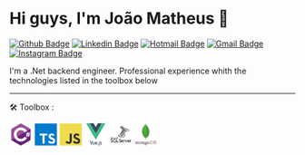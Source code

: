 # Hi guys, I'm João Matheus 🤘

[![Github Badge](https://img.shields.io/badge/-Github-000?style=flat-square&logo=Github&logoColor=white&link=https:////github.com/jmathezo)](https://github.com/jmathezo)
[![Linkedin Badge](https://img.shields.io/badge/-LinkedIn-blue?style=flat-square&logo=Linkedin&logoColor=white&link=https://www.linkedin.com/in/jo%C3%A3o-matheus-gon%C3%A7alves-dos-santos-2883003b/)](https://www.linkedin.com/in/jo%C3%A3o-matheus-gon%C3%A7alves-dos-santos-2883003b/)
[![Hotmail Badge](https://img.shields.io/badge/-Hotmail-0078D4?style=flat-square&logo=microsoft-outlook&logoColor=white&link=mailto:jmathezo@hotmail.com)](mailto:jmathezo@hotmail.com)
[![Gmail Badge](https://img.shields.io/badge/-Gmail-c14438?style=flat-square&logo=Gmail&logoColor=white&link=mailto:jmathezo@gmail.com)](mailto:jmathezo@gmail.com)
[![Instagram Badge](https://img.shields.io/badge/-Instagram-C13584?style=flat-square&labelColor=C13584&logo=instagram&logoColor=white&link=https://www.instagram.com/jmathezo/)](https://www.instagram.com/jmathezo/)

I'm a .Net backend engineer. Professional experience whith the technologies listed in the toolbox below

---

🛠️ Toolbox :

<code><img alt="csharp" height="40" src="https://raw.githubusercontent.com/devicons/devicon/master/icons/csharp/csharp-original.svg"></code> 
<code><img alt="typescript" height="40" src="https://raw.githubusercontent.com/devicons/devicon/master/icons/typescript/typescript-original.svg"></code>
<code><img alt="javascript" height="40" src="https://raw.githubusercontent.com/devicons/devicon/master/icons/javascript/javascript-original.svg"></code>
<code><img alt="vuejs" height="40" src="https://raw.githubusercontent.com/devicons/devicon/master/icons/vuejs/vuejs-original-wordmark.svg"></code>
<code><img alt="microsoftsqlserver" height="40" src="https://raw.githubusercontent.com/devicons/devicon/master/icons/microsoftsqlserver/microsoftsqlserver-plain-wordmark.svg"></code>
<code><img alt="mongodb" height="40" src="https://raw.githubusercontent.com/devicons/devicon/master/icons/mongodb/mongodb-original-wordmark.svg"></code>


<!--
**jMathezo/jMathezo** is a ✨ _special_ ✨ repository because its `README.md` (this file) appears on your GitHub profile.

Here are some ideas to get you started:

- 🔭 I’m currently working on ...
- 🌱 I’m currently learning ...
- 👯 I’m looking to collaborate on ...
- 🤔 I’m looking for help with ...
- 💬 Ask me about ...
- 📫 How to reach me: ...
- 😄 Pronouns: ...
- ⚡ Fun fact: ...
-->
